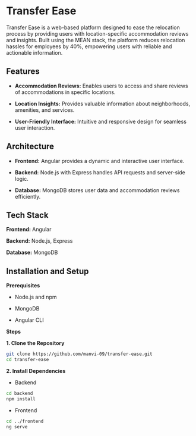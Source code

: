 
# Transfer Ease

Transfer Ease is a web-based platform designed to ease the relocation process by providing users with location-specific accommodation reviews and insights. Built using the MEAN stack, the platform reduces relocation hassles for employees by 40%, empowering users with reliable and actionable information.


## Features

- **Accommodation Reviews:** Enables users to access and share reviews of accommodations in specific locations.

- **Location Insights:** Provides valuable information about neighborhoods, amenities, and services.

- **User-Friendly Interface:** Intuitive and responsive design for seamless user interaction.


## Architecture

- **Frontend:** Angular provides a dynamic and interactive user interface.

- **Backend:** Node.js with Express handles API requests and server-side logic.

- **Database:** MongoDB stores user data and accommodation reviews efficiently.
## Tech Stack

**Frontend:** Angular

**Backend:** Node.js, Express

**Database:** MongoDB


## Installation and Setup

**Prerequisites**

- Node.js and npm

- MongoDB

- Angular CLI

**Steps**

**1. Clone the Repository**

```bash
git clone https://github.com/manvi-09/transfer-ease.git
cd transfer-ease
```

**2. Install Dependencies**

- Backend
```bash
cd backend
npm install
```
- Frontend
```bash
cd ../frontend
ng serve
```

    
